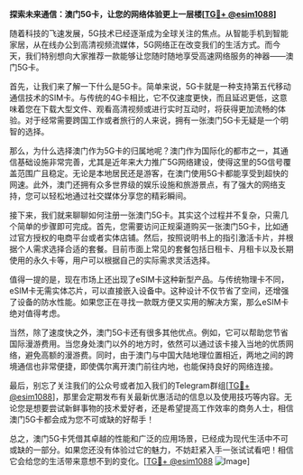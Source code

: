 **探索未来通信：澳门5G卡，让您的网络体验更上一层楼[[TG💪+ @esim1088](https://t.me/s/esim1088)]**

随着科技的飞速发展，5G技术已经逐渐成为全球关注的焦点。从智能手机到智能家居，从在线办公到高清视频流媒体，5G网络正在改变我们的生活方式。而今天，我们特别想向大家推荐一款能够让您随时随地享受高速网络服务的神器——澳门5G卡。

首先，让我们来了解一下什么是5G卡。简单来说，5G卡就是一种支持第五代移动通信技术的SIM卡。与传统的4G卡相比，它不仅速度更快，而且延迟更低，这意味着您在下载大型文件、观看高清视频或进行实时互动时，将获得更加流畅的体验。对于经常需要跨国工作或者旅行的人来说，拥有一张澳门5G卡无疑是一个明智的选择。

那么，为什么选择澳门作为5G卡的归属地呢？澳门作为国际化的都市之一，其通信基础设施非常完善，尤其是近年来大力推广5G网络建设，使得这里的5G信号覆盖范围广且稳定。无论是本地居民还是游客，在澳门使用5G卡都能享受到超快的网速。此外，澳门还拥有众多世界级的娱乐设施和旅游景点，有了强大的网络支持，您可以轻松地通过社交媒体分享您的精彩瞬间。

接下来，我们就来聊聊如何注册一张澳门5G卡。其实这个过程并不复杂，只需几个简单的步骤即可完成。首先，您需要访问正规渠道购买一张澳门5G卡，比如通过官方授权的电商平台或者实体店铺。然后，按照说明书上的指引激活卡片，并根据个人需求选择合适的套餐。目前市面上常见的套餐包括日租卡、月租卡以及长期使用的永久卡等，用户可以根据自己的实际需求灵活选择。

值得一提的是，现在市场上还出现了eSIM卡这种新型产品。与传统物理卡不同，eSIM卡无需实体芯片，可以直接嵌入设备中。这种设计不仅节省了空间，还增强了设备的防水性能。如果您正在寻找一款既方便又实用的解决方案，那么eSIM卡绝对值得考虑。

当然，除了速度快之外，澳门5G卡还有很多其他优点。例如，它可以帮助您节省国际漫游费用。当您身处澳门以外的地方时，依然可以通过该卡接入当地的优质网络，避免高额的漫游费。同时，由于澳门与中国大陆地理位置相近，两地之间的跨境通信也非常便捷，即使偶尔离开澳门前往内地，也能保持良好的网络连接。

最后，别忘了关注我们的公众号或者加入我们的Telegram群组[[TG💪+ @esim1088](https://t.me/s/esim1088)]，那里会定期发布有关最新优惠活动的信息以及使用技巧等内容。无论您是想要尝试新鲜事物的技术爱好者，还是希望提高工作效率的商务人士，相信澳门5G卡都会成为您不可或缺的好帮手！

总之，澳门5G卡凭借其卓越的性能和广泛的应用场景，已经成为现代生活中不可或缺的一部分。如果您还没有体验过它的魅力，不妨赶紧入手一张试试看吧！相信它会给您的生活带来意想不到的变化。[[TG💪+ @esim1088](https://t.me/s/esim1088) ![Image](https://i.postimg.cc/4NQfJmqS/Snipaste-2025-05-13-00-14-12.png)]
